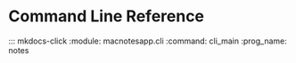 # Command Line Reference

::: mkdocs-click
    :module: macnotesapp.cli
    :command: cli_main
    :prog_name: notes
